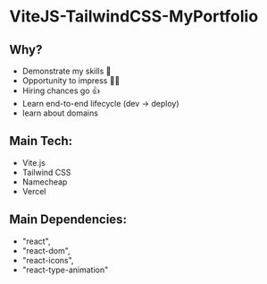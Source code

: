 # ViteJS-TailwindCSS-MyPortfolio

## Why?
- Demonstrate my skills 💪
- Opportunity to impress 👩‍💻
- Hiring chances go 👍
- Learn end-to-end lifecycle (dev -> deploy)
- learn about domains

## Main Tech:
- Vite.js
- Tailwind CSS
- Namecheap
- Vercel

## Main Dependencies:
- "react",
- "react-dom",
- "react-icons",
- "react-type-animation"
